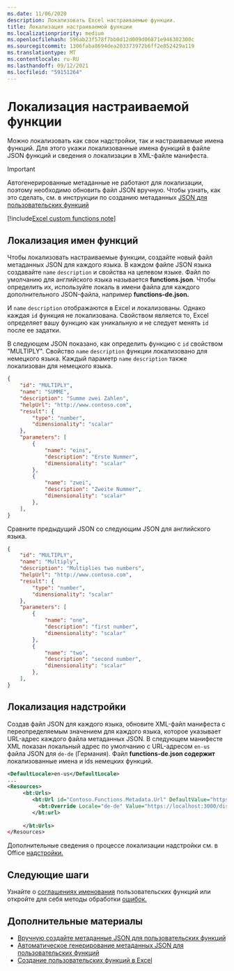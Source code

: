 ```yaml
---
ms.date: 11/06/2020
description: Локализовать Excel настраиваемые функции.
title: Локализация настраиваемой функции
ms.localizationpriority: medium
ms.openlocfilehash: 596ab23f578f7bb0d12d009d06871e946302300c
ms.sourcegitcommit: 1306faba8694dea203373972b6ff2e852429a119
ms.translationtype: MT
ms.contentlocale: ru-RU
ms.lasthandoff: 09/12/2021
ms.locfileid: "59151264"
---
```

# <a name="localize-custom-functions"></a>Локализация настраиваемой функции

Можно локализовать как свои надстройки, так и настраиваемые имена функций. Для этого укажи локализованные имена функций в файле JSON функций и сведения о локализации в XML-файле манифеста.

>[!IMPORTANT]
> Автогенерированные метаданные не работают для локализации, поэтому необходимо обновить файл JSON вручную. Чтобы узнать, как это сделать, см. в инструкции по созданию метаданных [JSON для пользовательских функций](custom-functions-json.md)

[!include[Excel custom functions note](../includes/excel-custom-functions-note.md)]

## <a name="localize-function-names"></a>Локализация имен функций

Чтобы локализовать настраиваемые функции, создайте новый файл метаданных JSON для каждого языка. В каждом файле JSON языка создавайте `name` `description` и свойства на целевом языке. Файл по умолчанию для английского языка называется **functions.json**. Чтобы определить их, используйте локаль в имени файла для каждого дополнительного JSON-файла, например **functions-de.json.**

И `name` `description` отображаются в Excel и локализованы. Однако каждая `id` функция не локализована. Свойством является то, Excel определяет вашу функцию как уникальную и не следует менять `id` после ее задатки.

В следующем JSON показано, как определить функцию с `id` свойством "MULTIPLY". Свойство `name` `description` функции локализовано для немецкого языка. Каждый параметр `name` `description` также локализован для немецкого языка.

```JSON
{
    "id": "MULTIPLY",
    "name": "SUMME",
    "description": "Summe zwei Zahlen",
    "helpUrl": "http://www.contoso.com",
    "result": {
        "type": "number",
        "dimensionality": "scalar"
    },
    "parameters": [
        {
            "name": "eins",
            "description": "Erste Nummer",
            "dimensionality": "scalar"
        },
        {
            "name": "zwei",
            "description": "Zweite Nummer",
            "dimensionality": "scalar"
        },
    ],
}
```

Сравните предыдущий JSON со следующим JSON для английского языка.

```JSON
{
    "id": "MULTIPLY",
    "name": "Multiply",
    "description": "Multiplies two numbers",
    "helpUrl": "http://www.contoso.com",
    "result": {
        "type": "number",
        "dimensionality": "scalar"
    },
    "parameters": [
        {
            "name": "one",
            "description": "first number",
            "dimensionality": "scalar"
        },
        {
            "name": "two",
            "description": "second number",
            "dimensionality": "scalar"
        },
    ],
}
```

## <a name="localize-your-add-in"></a>Локализация надстройки

Создав файл JSON для каждого языка, обновите XML-файл манифеста с переопределяемым значением для каждого языка, которое указывает URL-адрес каждого файла метаданных JSON. В следующем манифесте XML показан локальный адрес по умолчанию с URL-адресом `en-us` файла JSON для `de-de` (Германия). Файл **functions-de.json содержит** локализованные имена и ids немецких функций.

```XML
<DefaultLocale>en-us</DefaultLocale>
...
<Resources>
     <bt:Urls>
        <bt:Url id="Contoso.Functions.Metadata.Url" DefaultValue="https://localhost:3000/dist/functions.json"/>
          <bt:Override Locale="de-de" Value="https://localhost:3000/dist/functions-de.json" />
        </bt:url>
        
     </bt:Urls>
</Resources>
```

Дополнительные сведения о процессе локализации надстройки см. в Office [надстройки.](../develop/localization.md#control-localization-from-the-manifest)

## <a name="next-steps"></a>Следующие шаги
Узнайте о [соглашениях именования](custom-functions-naming.md) пользовательских функций или откройте для себя методы обработки [ошибок.](custom-functions-errors.md)

## <a name="see-also"></a>Дополнительные материалы

* [Вручную создайте метаданные JSON для пользовательских функций](custom-functions-json.md)
* [Автоматическое генерирование метаданных JSON для пользовательских функций](custom-functions-json-autogeneration.md)
* [Создание пользовательских функций в Excel](custom-functions-overview.md)
